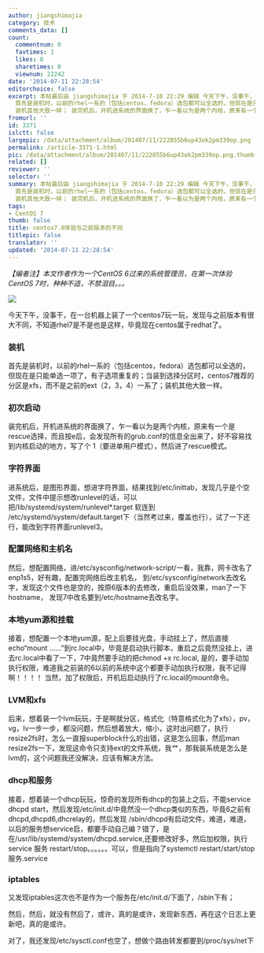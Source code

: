 ```yaml
---
author: jiangshimajia
category: 技术
comments_data: []
count:
  commentnum: 0
  favtimes: 1
  likes: 0
  sharetimes: 0
  viewnum: 22242
date: '2014-07-11 22:28:54'
editorchoice: false
excerpt: 本帖最后由 jiangshimajia 于 2014-7-10 22:29 编辑 今天下午，没事干，在一台机器上装了一个centos7 玩一玩，发现与之前版本有很大不同，不知道rhel7是不是也是这样，毕竟现在centos属于redhat了。
  首先是装机时，以前的rhel一系的（包括centos，fedora）选包都可以全选的，但现在是只能单选一项了，有子选项重复的； 当装到选择分区时，centos7推荐的分区是xfs，而不是之前的ext（2，3，4）一系了；
  装机其他大致一样； 装完机后，开机进系统的界面换了，乍一看以为是两个内核，原来有一个是rescue选择，而且按e后，会发现所有的grub.co
fromurl: ''
id: 3371
islctt: false
largepic: /data/attachment/album/201407/11/222855b6up43ok2pm339op.png
permalink: /article-3371-1.html
pic: /data/attachment/album/201407/11/222855b6up43ok2pm339op.png.thumb.jpg
related: []
reviewer: ''
selector: ''
summary: 本帖最后由 jiangshimajia 于 2014-7-10 22:29 编辑 今天下午，没事干，在一台机器上装了一个centos7 玩一玩，发现与之前版本有很大不同，不知道rhel7是不是也是这样，毕竟现在centos属于redhat了。
  首先是装机时，以前的rhel一系的（包括centos，fedora）选包都可以全选的，但现在是只能单选一项了，有子选项重复的； 当装到选择分区时，centos7推荐的分区是xfs，而不是之前的ext（2，3，4）一系了；
  装机其他大致一样； 装完机后，开机进系统的界面换了，乍一看以为是两个内核，原来有一个是rescue选择，而且按e后，会发现所有的grub.co
tags:
- CentOS 7
thumb: false
title: centos7.0体验与之前版本的不同
titlepic: false
translator: ''
updated: '2014-07-11 22:28:54'
---
```


*【编者注】本文作者作为一个CentOS 6过来的系统管理员，在第一次体验CentOS 7时，种种不适，不禁泪目。。。*


*![](/data/attachment/album/201407/11/222855b6up43ok2pm339op.png)*


今天下午，没事干，在一台机器上装了一个centos7玩一玩，发现与之前版本有很大不同，不知道rhel7是不是也是这样，毕竟现在centos属于redhat了。


### 装机


首先是装机时，以前的rhel一系的（包括centos，fedora）选包都可以全选的，但现在是只能单选一项了，有子选项重复的；当装到选择分区时，centos7推荐的分区是xfs，而不是之前的ext（2，3，4）一系了；装机其他大致一样。


### 初次启动


装完机后，开机进系统的界面换了，乍一看以为是两个内核，原来有一个是rescue选择，而且按e后，会发现所有的grub.conf的信息全出来了，好不容易找到内核启动的地方，写了个 1（要进单用户模式），然后进了rescue模式。


### 字符界面


进系统后，是图形界面，想进字符界面，结果找到/etc/inittab，发现几乎是个空文件，文件中提示想改runlevel的话，可以把/lib/systemd/system/runlevel\*.target 软连到 /etc/systemd/system/default.target下（当然考过来，覆盖也行），试了一下还行，能改到字符界面runlevel3。


### 配置网络和主机名


然后，想配置网络，进/etc/sysconfig/network-script/一看，我靠，网卡改名了enp1s5，好有趣，配置完网络后改主机名， 到/etc/sysconfig/network去改名字，发现这个文件也是空的，按原6版本的去修改，重启后没效果，man了一下hostname， 发现7中改名要到/etc/hostname去改名字。


### 本地yum源和挂载


接着，想配置一个本地yum源，配上后要挂光盘，手动挂上了，然后直接echo“mount ......”到rc.local中，毕竟是启动执行脚本，重启之后竟然没挂上，进去rc.local中看了一下，7中竟然要手动的把chmod +x rc.local, 是的，要手动加执行权限，难道我之前装的6以前的系统中这个都要手动加执行权限，我不记得啊！！！！ 当然，加了权限后，开机后启动执行了rc.local的mount命令。


### LVM和xfs


后来，想着装一个lvm玩玩，于是啊就分区，格式化（特意格式化为了xfs），pv，vg，lv一步一步，都没问题，然后想着放大，缩小，这时出问题了，执行resize2fs时，怎么一直报superblock什么的出错，这是怎么回事，然后man resize2fs一下，发现这命令只支持ext的文件系统，我艹，那我装系统是怎么是lvm的，这个问题我还没解决，应该有解决方法。


### dhcp和服务


接着，想着装一个dhcp玩玩，惊奇的发现所有dhcp的包装上之后，不能service dhcpd start，然后发现/etc/init.d/中竟然没一个dhcp类似的东西，毕竟6之前有dhcpd,dhcpd6,dhcrelay的，然后发现 /sbin/dhcpd有启动文件，难道，难道，以后的服务想service启，都要手动自己编？错了，是在/usr/lib/systemd/system/dhcpd.service,还要修改好多，然后加权限，执行service 服务 restart/stop。。。。。。可以，但是指向了systemctl restart/start/stop 服务.service


### iptables


又发现iptables这次也不是作为一个服务在/etc/init.d/下面了，/sbin下有；


然后，然后，就没有然后了，或许，真的是或许，发现新东西，再在这个日志上更新吧，真的是或许。


对了，我还发现/etc/sysctl.conf也空了，想做个路由转发都要到/proc/sys/net下